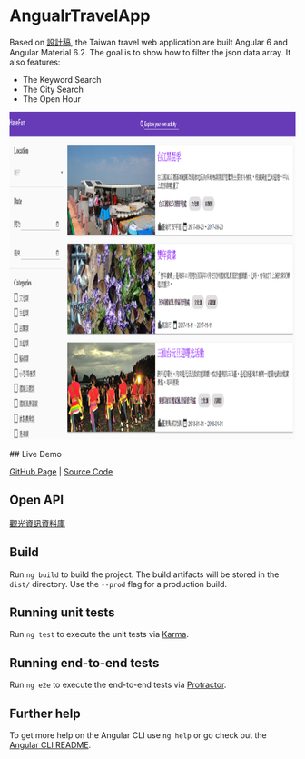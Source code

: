 # AngualrTravelApp

 Based on [設計稿](https://hexschool.github.io/THE_F2E_Design/week2-filter/), the Taiwan travel web application are built Angular 6 and Angular Material 6.2. The goal is to show how to filter the json data array. It also features:
- The Keyword Search
- The City Search
- The Open Hour
<p align="center">
  <img src="src/assets/images/readme/preview.png" alt="Angular 6 Material Travel App" width="800" height="577"/>
</p>
## Live Demo

[GitHub Page](https://carolcheng.github.io/angualr-travel-app/) | 
[Source Code](https://github.com/CarolCheng/angualr-travel-app)

## Open API

[觀光資訊資料庫](https://data.gov.tw/dataset/7778)

## Build

Run `ng build` to build the project. The build artifacts will be stored in the `dist/` directory. Use the `--prod` flag for a production build.

## Running unit tests

Run `ng test` to execute the unit tests via [Karma](https://karma-runner.github.io).

## Running end-to-end tests

Run `ng e2e` to execute the end-to-end tests via [Protractor](http://www.protractortest.org/).

## Further help

To get more help on the Angular CLI use `ng help` or go check out the [Angular CLI README](https://github.com/angular/angular-cli/blob/master/README.md).
